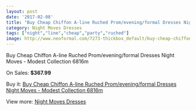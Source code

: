 ```yaml
---
layout: post
date: '2017-02-08'
title: "Buy Cheap Chiffon A-line Ruched Prom/evening/formal Dresses Night Moves - Modest Collection 6816m"
category: Night Moves Dresses
tags: ["night","line","cheap","party","ruched"]
image: http://www.neoformal.com/7273-thickbox_default/buy-cheap-chiffon-a-line-ruched-prom-evening-formal-dresses-night-moves-modest-collection-6816m.jpg
---
```

Buy Cheap Chiffon A-line Ruched Prom/evening/formal Dresses Night Moves - Modest Collection 6816m

On Sales: **$367.99**
<a href="https://www.neoformal.com/en/night-moves-dresses/2588-buy-cheap-chiffon-a-line-ruched-prom-evening-formal-dresses-night-moves-modest-collection-6816m.html"><amp-img layout="responsive" width="600" height="600" src="//www.neoformal.com/7273-thickbox_default/buy-cheap-chiffon-a-line-ruched-prom-evening-formal-dresses-night-moves-modest-collection-6816m.jpg" alt="Buy Cheap Chiffon A-line Ruched Prom/evening/formal Dresses Night Moves - Modest Collection 6816m 0" /></a>

Buy it: [Buy Cheap Chiffon A-line Ruched Prom/evening/formal Dresses Night Moves - Modest Collection 6816m](https://www.neoformal.com/en/night-moves-dresses/2588-buy-cheap-chiffon-a-line-ruched-prom-evening-formal-dresses-night-moves-modest-collection-6816m.html "Buy Cheap Chiffon A-line Ruched Prom/evening/formal Dresses Night Moves - Modest Collection 6816m")

View more: [Night Moves Dresses](https://www.neoformal.com/en/23-night-moves-dresses "Night Moves Dresses")